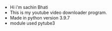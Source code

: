 -  Hi i'm sachin Bhati 
-  This is my youtube video downloader program.
-  Made in python version 3.9.7
-  module used pytube3
